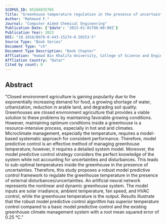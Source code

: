 ```yaml
---
SCOPUS_ID: 85166935765
Title: "Greenhouse temperature regulation in the presence of uncertainties using data-driven robust model predictive control"
Author: "Mahmood F."
Journal: "Computer Aided Chemical Engineering"
Publication Date: {'$date': '2023-01-01T00:00:00Z'}
Publication Year: 2023
DOI: "10.1016/B978-0-443-15274-0.50253-5"
Source Type: "Book Series"
Document Type: "ch"
Document Type Description: "Book Chapter"
Affliation: "Hamad Bin Khalifa University, College of Science and Engineering"
Affliation Country: "Qatar"
Cited by count: 0
---
```


## Abstract
"Closed environment agriculture is gaining popularity due to the exponentially increasing demand for food, a growing shortage of water, urbanization, reduction in arable land, and degrading soil quality. Greenhouses are closed environment agriculture that provides a viable solution to these problems by maintaining favorable growing conditions. However, maintaining optimum conditions inside a greenhouse is a resource-intensive process, especially in hot and arid climates. Microclimate management, especially the temperature, requires a model-based systematic approach for consistent performance. Therefore, model predictive control is an effective method of managing greenhouse temperature; however, it requires a detailed system model. Moreover, the model predictive control strategy considers the perfect knowledge of the system while not accounting for uncertainties and disturbances. This leads to sub-optimal temperatures inside the greenhouse in the presence of uncertainties. Therefore, this study proposes a robust model predictive control framework to regulate the greenhouse temperature in the presence of external disturbances/uncertainties. An artificial neural network represents the nonlinear and dynamic greenhouse system. The model inputs are solar irradiance, ambient temperature, fan speed, and HVAC control, while the greenhouse temperature is the output. Results illustrate that the robust model predictive control algorithm has superior temperature control compared to a basic model predictive control and the existing greenhouse climate management system with a root mean squared error of 0.25 °C."
